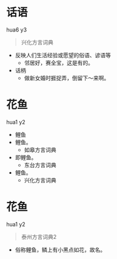 # 话语
hua6 y3
> 兴化方言词典
- 反映人们生活经验或愿望的俗语、谚语等
  - 邻居好，赛全宝，这是有的。
- 话柄
  - 做新女婚时捱捉弄，倒留下～来啊。

# 花鱼
hua1 y2
+ 鲤鱼
+ 鲤鱼。
  * 如皋方言词典
+ 即鲤鱼。
  * 东台方言词典
+ 鲤鱼。
  * 兴化方言词典

# 花鱼
hua1 y2
> 泰州方言词典2
- 俗称鲤鱼，鳞上有小黑点如花，故名。
